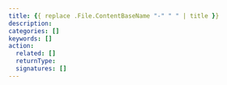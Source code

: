```yaml
---
title: {{ replace .File.ContentBaseName "-" " " | title }}
description:
categories: []
keywords: []
action:
  related: []
  returnType:
  signatures: []
---
```

